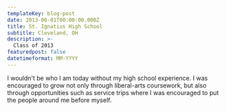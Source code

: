 ```yaml
---
templateKey: blog-post
date: 2013-06-01T00:00:00.000Z
title: St. Ignatius High School
subtitle: Cleveland, OH
description: >-
  Class of 2013
featuredpost: false
datetimeformat: MM-YYYY
---
```


I wouldn't be who I am today without my high school experience. I was encouraged to grow not only through liberal-arts coursework, but also through opportunities such as service trips where I was encouraged to put the people around me before myself.
